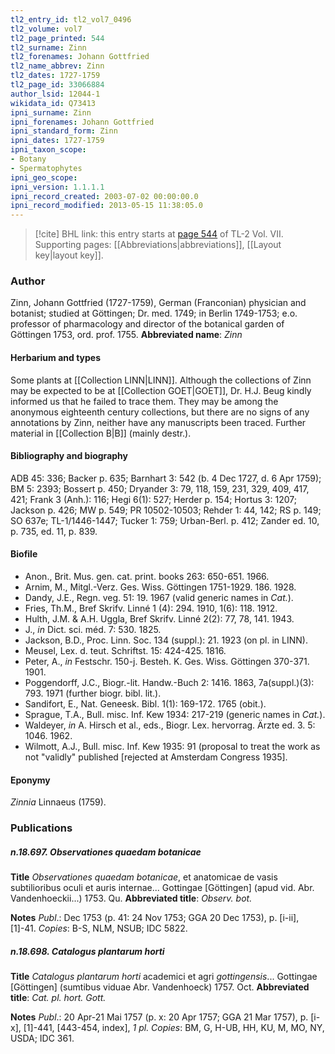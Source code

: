 ```yaml
---
tl2_entry_id: tl2_vol7_0496
tl2_volume: vol7
tl2_page_printed: 544
tl2_surname: Zinn
tl2_forenames: Johann Gottfried
tl2_name_abbrev: Zinn
tl2_dates: 1727-1759
tl2_page_id: 33066884
author_lsid: 12044-1
wikidata_id: Q73413
ipni_surname: Zinn
ipni_forenames: Johann Gottfried
ipni_standard_form: Zinn
ipni_dates: 1727-1759
ipni_taxon_scope: 
- Botany
- Spermatophytes
ipni_geo_scope: 
ipni_version: 1.1.1.1
ipni_record_created: 2003-07-02 00:00:00.0
ipni_record_modified: 2013-05-15 11:38:05.0
---
```



> [!cite] BHL link: this entry starts at [page 544](https://www.biodiversitylibrary.org/page/33066884) of TL-2 Vol. VII.
> Supporting pages: [[Abbreviations|abbreviations]], [[Layout key|layout key]].

### Author

Zinn, Johann Gottfried (1727-1759), German (Franconian) physician and botanist; studied at Göttingen; Dr. med. 1749; in Berlin 1749-1753; e.o. professor of pharmacology and director of the botanical garden of Göttingen 1753, ord. prof. 1755. 
**Abbreviated name**: *Zinn*

#### Herbarium and types

Some plants at [[Collection LINN|LINN]]. Although the collections of Zinn may be expected to be at [[Collection GOET|GOET]], Dr. H.J. Beug kindly informed us that he failed to trace them. They may be among the anonymous eighteenth century collections, but there are no signs of any annotations by Zinn, neither have any manuscripts been traced. Further material in [[Collection B|B]] (mainly destr.).

#### Bibliography and biography

ADB 45: 336; Backer p. 635; Barnhart 3: 542 (b. 4 Dec 1727, d. 6 Apr 1759); BM 5: 2393; Bossert p. 450; Dryander 3: 79, 118, 159, 231, 329, 409, 417, 421; Frank 3 (Anh.): 116; Hegi 6(1): 527; Herder p. 154; Hortus 3: 1207; Jackson p. 426; MW p. 549; PR 10502-10503; Rehder 1: 44, 142; RS p. 149; SO 637e; TL-1/1446-1447; Tucker 1: 759; Urban-Berl. p. 412; Zander ed. 10, p. 735, ed. 11, p. 839.

#### Biofile

- Anon., Brit. Mus. gen. cat. print. books 263: 650-651. 1966.
- Arnim, M., Mitgl.-Verz. Ges. Wiss. Göttingen 1751-1929. 186. 1928.
- Dandy, J.E., Regn. veg. 51: 19. 1967 (valid generic names in *Cat.*).
- Fries, Th.M., Bref Skrifv. Linné 1 (4): 294. 1910, 1(6): 118. 1912.
- Hulth, J.M. & A.H. Uggla, Bref Skrifv. Linné 2(2): 77, 78, 141. 1943.
- J., *in* Dict. sci. méd. 7: 530. 1825.
- Jackson, B.D., Proc. Linn. Soc. 134 (suppl.): 21. 1923 (on pl. in LINN).
- Meusel, Lex. d. teut. Schriftst. 15: 424-425. 1816.
- Peter, A., *in* Festschr. 150-j. Besteh. K. Ges. Wiss. Göttingen 370-371. 1901.
- Poggendorff, J.C., Biogr.-lit. Handw.-Buch 2: 1416. 1863, 7a(suppl.)(3): 793. 1971 (further biogr. bibl. lit.).
- Sandifort, E., Nat. Geneesk. Bibl. 1(1): 169-172. 1765 (obit.).
- Sprague, T.A., Bull. misc. Inf. Kew 1934: 217-219 (generic names in *Cat.*).
- Waldeyer, *in* A. Hirsch et al., eds., Biogr. Lex. hervorrag. Ärzte ed. 3. 5: 1046. 1962.
- Wilmott, A.J., Bull. misc. Inf. Kew 1935: 91 (proposal to treat the work as not "validly" published \[rejected at Amsterdam Congress 1935\].

#### Eponymy

*Zinnia* Linnaeus (1759).

### Publications

##### n.18.697. Observationes quaedam botanicae

**Title**
*Observationes quaedam botanicae*, et anatomicae de vasis subtilioribus oculi et auris internae... Gottingae \[Göttingen\] (apud vid. Abr. Vandenhoeckii...) 1753. Qu.
**Abbreviated title**: *Observ. bot.*

**Notes**
*Publ*.: Dec 1753 (p. 41: 24 Nov 1753; GGA 20 Dec 1753), p. \[i-ii\], \[1\]-41. *Copies*: B-S, NLM, NSUB; IDC 5822.

##### n.18.698. Catalogus plantarum horti

**Title**
*Catalogus plantarum horti* academici et agri *gottingensis*... Gottingae \[Göttingen\] (sumtibus viduae Abr. Vandenhoeck) 1757. Oct.
**Abbreviated title**: *Cat. pl. hort. Gott.*

**Notes**
*Publ*.: 20 Apr-21 Mai 1757 (p. x: 20 Apr 1757; GGA 21 Mar 1757), p. \[i-x\], \[1\]-441, \[443-454, index\], *1 pl. Copies*: BM, G, H-UB, HH, KU, M, MO, NY, USDA; IDC 361.

